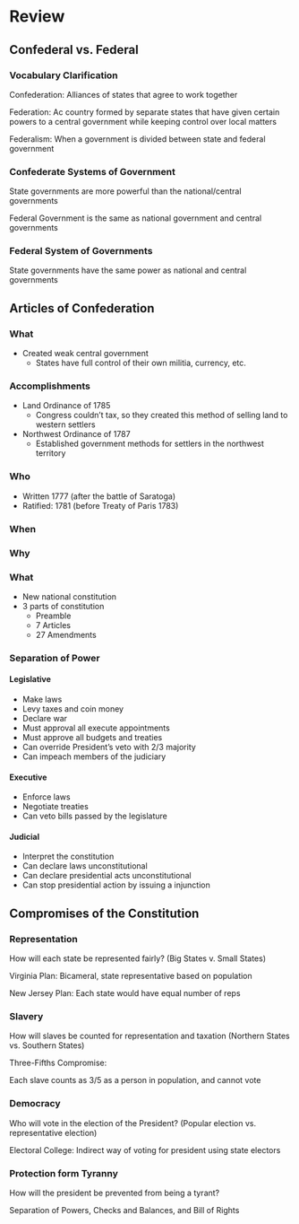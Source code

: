 # Review

## Confederal vs. Federal

### Vocabulary Clarification

Confederation: Alliances of states that agree to work together

Federation: Ac country formed by separate states that have given certain powers to a central government while keeping control over local matters

Federalism: When a government is divided between state and federal government

### Confederate Systems of Government

State governments are more powerful than the national/central governments

Federal Government is the same as national government and central governments

### Federal System of Governments

State governments have the same power as national and central governments

## Articles of Confederation

### What

- Created weak central government
    - States have full control of their own militia, currency, etc.

### Accomplishments

- Land Ordinance of 1785
    - Congress couldn’t tax, so they created this method of selling land to western settlers
- Northwest Ordinance of 1787
    - Established government methods for settlers in the northwest territory

### Who

- Written 1777 (after the battle of Saratoga)
- Ratified: 1781 (before Treaty of Paris 1783)

### When

### Why

### What

- New national constitution
- 3 parts of constitution
    - Preamble
    - 7 Articles
    - 27 Amendments

### Separation of Power

#### Legislative

- Make laws
- Levy taxes and coin money
- Declare war
- Must approval all execute appointments
- Must approve all budgets and treaties
- Can override President’s veto with 2/3 majority
- Can impeach members of the judiciary

#### Executive

- Enforce laws
- Negotiate treaties
- Can veto bills passed by the legislature

#### Judicial

- Interpret the constitution
- Can declare laws unconstitutional
- Can declare presidential acts unconstitutional
- Can stop presidential action by issuing a injunction

## Compromises of the Constitution

### Representation

How will each state be represented fairly? (Big States v. Small States)

Virginia Plan: Bicameral, state representative based on population

New Jersey Plan: Each state would have equal number of reps

### Slavery

How will slaves be counted for representation and taxation (Northern States vs. Southern States)

Three-Fifths Compromise:

Each slave counts as 3/5 as a person in population, and cannot vote

### Democracy

Who will vote in the election of the President? (Popular election vs. representative election)

Electoral College: Indirect way of voting for president using state electors

### Protection form Tyranny

How will the president be prevented from being a tyrant?

Separation of Powers, Checks and Balances, and Bill of Rights